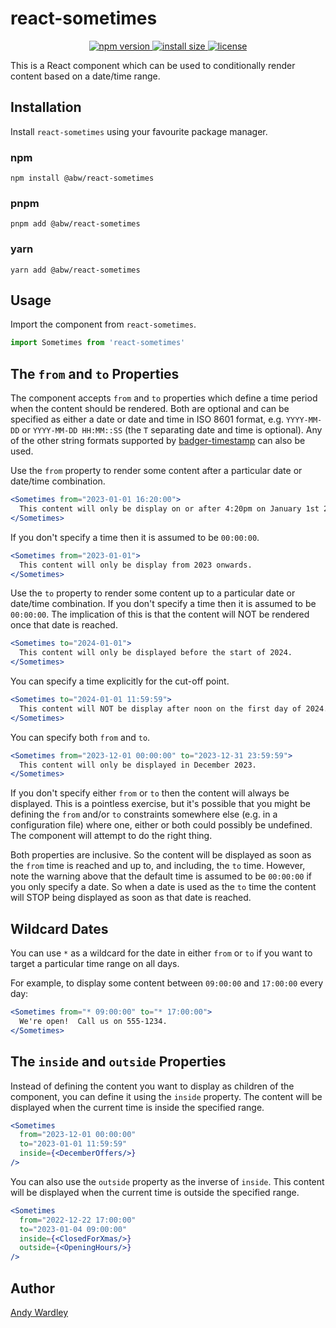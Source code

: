 # react-sometimes

<p align="center">
  <a href="https://www.npmjs.com/package/react-sometimes">
    <img src="https://img.shields.io/npm/v/react-sometimes.svg" alt="npm version" >
  </a>
  <a href="https://packagephobia.now.sh/result?p=react-sometimes">
    <img src="https://packagephobia.now.sh/badge?p=react-sometimes" alt="install size" >
  </a>
  <a href="https://github.com/abw/react-sometimes/blob/master/LICENSE.md">
    <img src="https://img.shields.io/npm/l/react-sometimes.svg" alt="license">
  </a>
</p>

This is a React component which can be used to conditionally render content
based on a date/time range.

## Installation

Install `react-sometimes` using your favourite package manager.

### npm

    npm install @abw/react-sometimes

### pnpm

    pnpm add @abw/react-sometimes

### yarn

    yarn add @abw/react-sometimes

## Usage

Import the component from `react-sometimes`.

```jsx
import Sometimes from 'react-sometimes'
```

## The `from` and `to` Properties

The component accepts `from` and `to` properties which define a time period
when the content should be rendered.  Both are optional and can be specified
as either a date or date and time in ISO 8601 format, e.g. `YYYY-MM-DD` or
`YYYY-MM-DD HH:MM::SS` (the `T` separating date and time is optional).
Any of the other string formats supported by
[badger-timestamp](https://abw.github.io/badger-timestamp/docs/manual/creating_timestamps.html)
can also be used.

Use the `from` property to render some content after a particular date or
date/time combination.

```jsx
<Sometimes from="2023-01-01 16:20:00">
  This content will only be display on or after 4:20pm on January 1st 2023.
</Sometimes>
```

If you don't specify a time then it is assumed to be `00:00:00`.

```jsx
<Sometimes from="2023-01-01">
  This content will only be display from 2023 onwards.
</Sometimes>
```

Use the `to` property to render some content up to a particular date or
date/time combination.  If you don't specify a time then it is assumed to be
`00:00:00`.  The implication of this is that the content will NOT be rendered
once that date is reached.

```jsx
<Sometimes to="2024-01-01">
  This content will only be displayed before the start of 2024.
</Sometimes>
```

You can specify a time explicitly for the cut-off point.

```jsx
<Sometimes to="2024-01-01 11:59:59">
  This content will NOT be display after noon on the first day of 2024.
</Sometimes>
```

You can specify both `from` and `to`.

```jsx
<Sometimes from="2023-12-01 00:00:00" to="2023-12-31 23:59:59">
  This content will only be displayed in December 2023.
</Sometimes>
```

If you don't specify either `from` or `to` then the content will always be
displayed.  This is a pointless exercise, but it's possible that you might
be defining the `from` and/or `to` constraints somewhere else (e.g. in a
configuration file) where one, either or both could possibly be undefined.
The component will attempt to do the right thing.

Both properties are inclusive.  So the content will be displayed as soon as
the `from` time is reached and up to, and including, the `to` time.  However,
note the warning above that the default time is assumed to be `00:00:00` if
you only specify a date.  So when a date is used as the `to` time the content
will STOP being displayed as soon as that date is reached.

## Wildcard Dates

You can use `*` as a wildcard for the date in either `from` or `to` if you
want to target a particular time range on all days.

For example, to display some content between `09:00:00`  and `17:00:00` every
day:

```jsx
<Sometimes from="* 09:00:00" to="* 17:00:00">
  We're open!  Call us on 555-1234.
</Sometimes>
```

## The `inside` and `outside` Properties

Instead of defining the content you want to display as children of the
component, you can define it using the `inside` property.  The content will
be displayed when the current time is inside the specified range.

```jsx
<Sometimes
  from="2023-12-01 00:00:00"
  to="2023-01-01 11:59:59"
  inside={<DecemberOffers/>}
/>
```

You can also use the `outside` property as the inverse of `inside`.
This content will be displayed when the current time is outside the
specified range.

```jsx
<Sometimes
  from="2022-12-22 17:00:00"
  to="2023-01-04 09:00:00"
  inside={<ClosedForXmas/>}
  outside={<OpeningHours/>}
/>
```

## Author

[Andy Wardley](https://github.com/abw)

